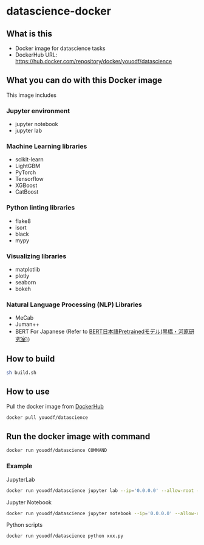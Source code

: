 # datascience-docker

## What is this

- Docker image for datascience tasks
- DockerHub URL: https://hub.docker.com/repository/docker/youodf/datascience

## What you can do with this Docker image

This image includes

### Jupyter environment

- jupyter notebook
- jupyter lab

### Machine Learning libraries

- scikit-learn
- LightGBM
- PyTorch
- Tensorflow
- XGBoost
- CatBoost

### Python linting libraries

- flake8
- isort
- black
- mypy

### Visualizing libraries

- matplotlib
- plotly
- seaborn
- bokeh

### Natural Language Processing (NLP) Libraries

- MeCab
- Juman++
- BERT For Japanese (Refer to [BERT日本語Pretrainedモデル(黒橋・河原研究室)](http://nlp.ist.i.kyoto-u.ac.jp/index.php?BERT%E6%97%A5%E6%9C%AC%E8%AA%9EPretrained%E3%83%A2%E3%83%87%E3%83%AB))

## How to build

```bash
sh build.sh
```

## How to use

Pull the docker image from [DockerHub](https://hub.docker.com/repository/docker/youodf/datascience)

```bash
docker pull youodf/datascience
```

## Run the docker image with command

```bash
docker run youodf/datascience COMMAND
```

### Example

JupyterLab

```bash
docker run youodf/datascience jupyter lab --ip='0.0.0.0' --allow-root --no-browser
```

Jupyter Notebook

```bash
docker run youodf/datascience jupyter notebook --ip='0.0.0.0' --allow-root --no-browser
```

Python scripts

```bash
docker run youodf/datascience python xxx.py
```
